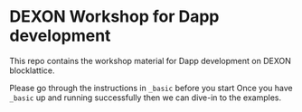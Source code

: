 # DEXON Workshop for Dapp development

This repo contains the workshop material for Dapp development on DEXON blocklattice.

Please go through the instructions in `_basic` before you start
Once you have `_basic` up and running successfully then we can dive-in to the examples.